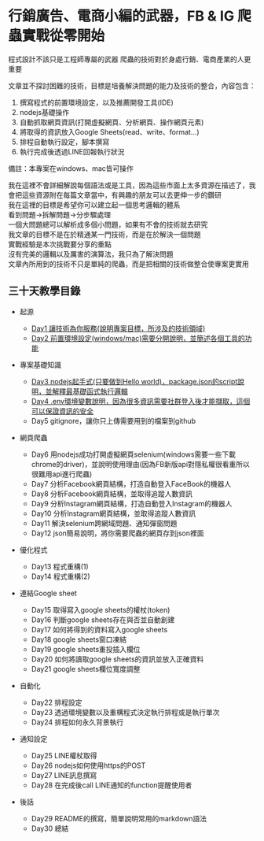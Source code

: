 # 行銷廣告、電商小編的武器，FB & IG 爬蟲實戰從零開始

程式設計不該只是工程師專屬的武器
爬蟲的技術對於身處行銷、電商產業的人更重要

文章並不探討困難的技術，目標是培養解決問題的能力及技術的整合，內容包含：
1. 撰寫程式的前置環境設定，以及推薦開發工具(IDE)
2. nodejs基礎操作
3. 自動抓取網頁資訊(打開虛擬網頁、分析網頁、操作網頁元素)
4. 將取得的資訊放入Google Sheets(read、write、format...)
5. 排程自動執行設定，腳本撰寫
6. 執行完成後透過LINE回報執行狀況

備註：本專案在windows、mac皆可操作

我在這裡不會詳細解說每個語法或是工具，因為這些市面上太多資源在描述了，我會把這些資源附在每篇文章當中，有興趣的朋友可以去更伸一步的鑽研  
我在這裡的目標是希望你可以建立起一個思考邏輯的體系  
看到問題->拆解問題->分步驟處理  
一個大問題總可以解析成多個小問題，如果有不會的技術就去研究  
我文章的目標不是在於精通某一門技術，而是在於解決一個問題  
實戰經驗是本次挑戰要分享的重點  
沒有完美的邏輯以及厲害的演算法，我只為了解決問題  
文章內所用到的技術不只是單純的爬蟲，而是把相關的技術做整合使專案更實用  

## 三十天教學目錄

* 起源
    * [Day1 讓技術為你服務(說明專案目標，所涉及的技術領域)](/day1/README.md)
    * [Day2 前置環境設定(windows/mac)需要分開說明，並簡述各個工具的功能](/day2/README.md)

* 專案基礎知識
    * [Day3 nodejs起手式(只要做到Hello world)，package.json的script說明，並解釋最基礎函式執行邏輯](/day3/README.md)
    * [Day4 .env環境變數說明，因為很多資訊需要社群登入後才能擷取，這個可以保證資訊的安全](/day4/README.md)
    * Day5 gitignore，讓你只上傳需要用到的檔案到github    

* 網頁爬蟲
    * Day6 用nodejs成功打開虛擬網頁selenium(windows需要一些下載chrome的driver)，並說明使用理由(因為FB新版api對隱私權很看重所以很難用api進行爬蟲)
    * Day7 分析Facebook網頁結構，打造自動登入FaceBook的機器人
    * Day8 分析Facebook網頁結構，並取得追蹤人數資訊
    * Day9 分析Instagram網頁結構，打造自動登入Instagram的機器人
    * Day10 分析Instagram網頁結構，並取得追蹤人數資訊
    * Day11 解決selenium跨網域問題、通知彈窗問題
    * Day12 json簡易說明，將你需要爬蟲的網頁存到json裡面

* 優化程式
    * Day13 程式重構(1)
    * Day14 程式重構(2)

* 連結Google sheet
    * Day15 取得寫入google sheets的權杖(token)
    * Day16 判斷google sheets存在與否並自動創建
    * Day17 如何將得到的資料寫入google sheets
    * Day18 google sheets窗口凍結
    * Day19 google sheets重投插入欄位
    * Day20 如何將讀取google sheets的資訊並放入正確資料
    * Day21 google sheets欄位寬度調整

* 自動化
    * Day22 排程設定
    * Day23 透過環境變數以及重構程式決定執行排程或是執行單次
    * Day24 排程如何永久背景執行

* 通知設定
    * Day25 LINE權杖取得
    * Day26 nodejs如何使用https的POST
    * Day27 LINE訊息撰寫
    * Day28 在完成後call LINE通知的function提醒使用者

* 後話
    * Day29 README的撰寫，簡單說明常用的markdown語法
    * Day30 總結

